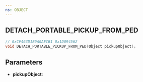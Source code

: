 ```yaml
---
ns: OBJECT
---
```

## DETACH_PORTABLE_PICKUP_FROM_PED

```c
// 0xCF463D1E9A0AECB1 0x1D094562
void DETACH_PORTABLE_PICKUP_FROM_PED(Object pickupObject);
```


## Parameters
* **pickupObject**: 

